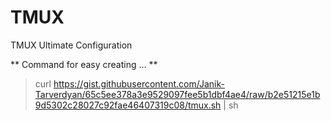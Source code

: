 # TMUX
TMUX Ultimate Configuration

** Command for easy creating ... **
> curl https://gist.githubusercontent.com/Janik-Tarverdyan/65c5ee378a3e9529097fee5b1dbf4ae4/raw/b2e51215e1b9d5302c28027c92fae46407319c08/tmux.sh | sh
